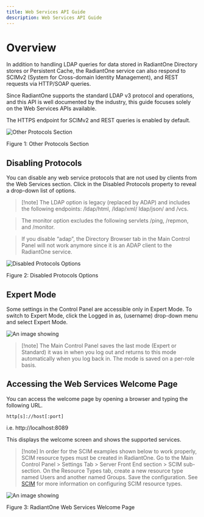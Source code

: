 ```yaml
---
title: Web Services API Guide
description: Web Services API Guide
---
```


# Overview

In addition to handling LDAP queries for data stored in RadiantOne Directory stores or Persistent Cache, the RadiantOne service can also respond to SCIMv2 (System for Cross-domain Identity Management), and REST requests via HTTP/SOAP queries.

Since RadiantOne supports the standard LDAP v3 protocol and operations, and this API is well documented by the industry, this guide focuses solely on the Web Services APIs available.

The HTTPS endpoint for SCIMv2 and REST queries is enabled by default. 

![Other Protocols Section](Media/Image1.1a.jpg)
 
Figure 1: Other Protocols Section

## Disabling Protocols

You can disable any web service protocols that are not used by clients from the Web Services section. Click in the Disabled Protocols property to reveal a drop-down list of options. 

>[!note] The LDAP option is legacy (replaced by ADAP) and includes the following endpoints: /ldap/html, /ldap/xml/ ldap/json/ and /vcs.

>The monitor option excludes the following servlets /ping, /repmon, and /monitor.

>If you disable “adap”, the Directory Browser tab in the Main Control Panel will not work anymore since it is an ADAP client to the RadiantOne service.

![Disabled Protocols Options](Media/Image1.2.jpg)
 
Figure 2: Disabled Protocols Options

## Expert Mode

Some settings in the Control Panel are accessible only in Expert Mode. To switch to Expert Mode, click the Logged in as, (username) drop-down menu and select Expert Mode. 

![An image showing ](Media/expert-mode.jpg)
 
>[!note] The Main Control Panel saves the last mode (Expert or Standard) it was in when you log out and returns to this mode automatically when you log back in. The mode is saved on a per-role basis.

## Accessing the Web Services Welcome Page

You can access the welcome page by opening a browser and typing the following URL. 

`http[s]://host[:port]`

i.e. http://localhost:8089

This displays the welcome screen and shows the supported services.

>[!note] In order for the SCIM examples shown below to work properly, SCIM resource types must be created in RadiantOne. Go to the Main Control Panel > Settings Tab > Server Front End section > SCIM sub-section. On the Resource Types tab, create a new resource type named Users and another named Groups. Save the configuration. See [SCIM](scim.md) for more information on configuring SCIM resource types. 

![An image showing ](Media/Image1.3.jpg)
 
Figure 3: RadiantOne Web Services Welcome Page
